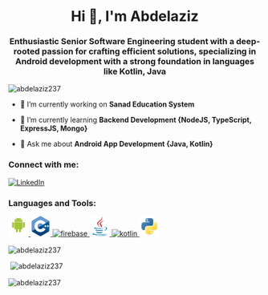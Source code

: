 <h1 align="center">Hi 👋, I'm Abdelaziz</h1>
<h3 align="center">Enthusiastic Senior Software Engineering student with a deep-rooted passion for crafting efficient solutions, specializing in Android development with a strong foundation in languages like Kotlin, Java</h3>

<p align="left"> <img src="https://komarev.com/ghpvc/?username=abdelaziz237&label=Profile%20views&color=0e75b6&style=flat" alt="abdelaziz237" /> </p>

- 🔭 I’m currently working on **Sanad Education System**

- 🌱 I’m currently learning **Backend Development {NodeJS, TypeScript, ExpressJS, Mongo}**

- 💬 Ask me about **Android App Development {Java, Kotlin}**

<h3 align="left">Connect with me:</h3>
<p align="left">
  <a href="https://www.linkedin.com/in/abdelaziz-ashraf-4825ba173/">
    <img src="https://img.shields.io/badge/linkedin-0A66C2?style=for-the-badge&logo=linkedin&logoColor=white" alt="LinkedIn">
  </a>
</p>


<h3 align="left">Languages and Tools:</h3>
<p align="left"> <a href="https://developer.android.com" target="_blank" rel="noreferrer"> <img src="https://raw.githubusercontent.com/devicons/devicon/master/icons/android/android-original-wordmark.svg" alt="android" width="40" height="40"/> </a> <a href="https://www.w3schools.com/cpp/" target="_blank" rel="noreferrer"> <img src="https://raw.githubusercontent.com/devicons/devicon/master/icons/cplusplus/cplusplus-original.svg" alt="cplusplus" width="40" height="40"/> </a> <a href="https://firebase.google.com/" target="_blank" rel="noreferrer"> <img src="https://www.vectorlogo.zone/logos/firebase/firebase-icon.svg" alt="firebase" width="40" height="40"/> </a> <a href="https://www.java.com" target="_blank" rel="noreferrer"> <img src="https://raw.githubusercontent.com/devicons/devicon/master/icons/java/java-original.svg" alt="java" width="40" height="40"/> </a> <a href="https://kotlinlang.org" target="_blank" rel="noreferrer"> <img src="https://www.vectorlogo.zone/logos/kotlinlang/kotlinlang-icon.svg" alt="kotlin" width="40" height="40"/> </a> <a href="https://www.python.org" target="_blank" rel="noreferrer"> <img src="https://raw.githubusercontent.com/devicons/devicon/master/icons/python/python-original.svg" alt="python" width="40" height="40"/> </a> </p>

<p><img align="center" src="https://github-readme-stats.vercel.app/api/top-langs?username=abdelaziz237&show_icons=true&locale=en&layout=compact" alt="abdelaziz237" /></p>

<p>&nbsp;<img align="center" src="https://github-readme-stats.vercel.app/api?username=abdelaziz237&show_icons=true&locale=en" alt="abdelaziz237" /></p>

<p><img align="center" src="https://github-readme-streak-stats.herokuapp.com/?user=abdelaziz237&" alt="abdelaziz237" /></p>
